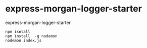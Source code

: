 # express-morgan-logger-starter
express-morgan-logger-starter

```
npm isntall
npm install  -g nodemon
nodemon index.js
```
